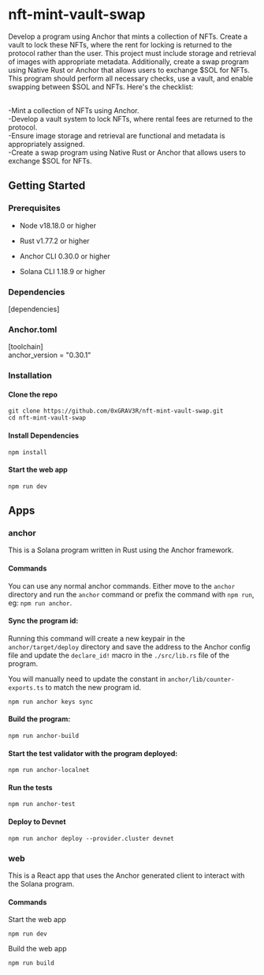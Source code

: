 # nft-mint-vault-swap

Develop a program using Anchor that mints a collection of NFTs. Create a vault to lock these NFTs, where the rent for locking is returned to the protocol rather than the user. This project must include storage and retrieval of images with appropriate metadata. Additionally, create a swap program using Native Rust or Anchor that allows users to exchange $SOL for NFTs. This program should perform all necessary checks, use a vault, and enable swapping between $SOL and NFTs. Here's the checklist:<br><br>

-Mint a collection of NFTs using Anchor.<br>
-Develop a vault system to lock NFTs, where rental fees are returned to the protocol.<br>
-Ensure image storage and retrieval are functional and metadata is appropriately assigned.<br>
-Create a swap program using Native Rust or Anchor that allows users to exchange $SOL for NFTs.

## Getting Started

### Prerequisites

- Node v18.18.0 or higher

- Rust v1.77.2 or higher
- Anchor CLI 0.30.0 or higher
- Solana CLI 1.18.9 or higher

### Dependencies

[dependencies]<br>


### Anchor.toml
[toolchain] <br>
anchor_version = "0.30.1"

### Installation

#### Clone the repo

```shell
git clone https://github.com/0xGRAV3R/nft-mint-vault-swap.git
cd nft-mint-vault-swap
```

#### Install Dependencies

```shell
npm install
```

#### Start the web app

```
npm run dev
```

## Apps

### anchor

This is a Solana program written in Rust using the Anchor framework.

#### Commands

You can use any normal anchor commands. Either move to the `anchor` directory and run the `anchor` command or prefix the command with `npm run`, eg: `npm run anchor`.

#### Sync the program id:

Running this command will create a new keypair in the `anchor/target/deploy` directory and save the address to the Anchor config file and update the `declare_id!` macro in the `./src/lib.rs` file of the program.

You will manually need to update the constant in `anchor/lib/counter-exports.ts` to match the new program id.

```shell
npm run anchor keys sync
```

#### Build the program:

```shell
npm run anchor-build
```

#### Start the test validator with the program deployed:

```shell
npm run anchor-localnet
```

#### Run the tests

```shell
npm run anchor-test
```

#### Deploy to Devnet

```shell
npm run anchor deploy --provider.cluster devnet
```

### web

This is a React app that uses the Anchor generated client to interact with the Solana program.

#### Commands

Start the web app

```shell
npm run dev
```

Build the web app

```shell
npm run build
```

